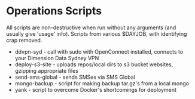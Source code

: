 Operations Scripts
==================

All scripts are non-destructive when run without any arguments (and usually give 'usage' info). Scripts from various $DAYJOB, with identifying crap removed.

* ddvpn-syd         - call with sudo with OpenConnect installed, connects to your Dimension Data Sydney VPN
* deploy-s3-site    - uploads repos/local dirs to s3 bucket websites, gzipping appropriate files
* send-sms-global   - sends SMSes via SMS Global
* mongo-backup      - script for making backup tar.gz's from a local mongo
* yank              - script to overcome Docker's shortcomings for deployment
